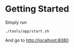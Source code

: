 # Getting Started

Simply run

```shell
./tools/app/start.sh
```

And go to [http://localhost:8080](http://localhost:8080)

